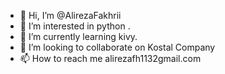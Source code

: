 - 👋 Hi, I’m @AlirezaFakhrii
- 👀 I’m interested in python .
- 🌱 I’m currently learning kivy.
- 💞️ I’m looking to collaborate on Kostal Company
- 📫 How to reach me alirezafh1132gmail.com

<!---
AlirezaFakhrii/AlirezaFakhrii is a ✨ special ✨ repository because its `README.md` (this file) appears on your GitHub profile.
You can click the Preview link to take a look at your changes.
--->
